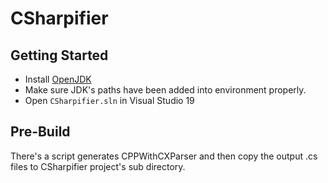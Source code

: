 # CSharpifier

## Getting Started

- Install [OpenJDK](https://adoptopenjdk.net/)
- Make sure JDK's paths have been added into environment properly.
- Open `CSharpifier.sln` in Visual Studio 19

## Pre-Build
There's a script generates CPPWithCXParser and then copy the output .cs files to CSharpifier project's sub directory.



